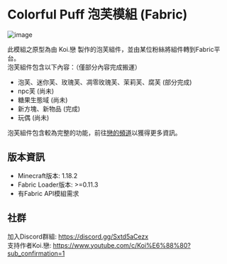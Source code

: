 # Colorful Puff 泡芙模組 (Fabric)

![image](https://user-images.githubusercontent.com/42564593/157647840-003aec44-3181-4bdb-acfd-2698c834cb78.png)

此模組之原型為由 Koi.戀 製作的泡芙組件，並由某位粉絲將組件轉到Fabric平台。<br/>
泡芙組件包含以下內容：（僅部分內容完成搬運）

* 泡芙、迷你芙、玫瑰芙、凋零玫瑰芙、茉莉芙、腐芙 (部分完成)
* npc芙 (尚未)
* 糖果生態域 (尚未)
* 新方塊、新物品 (完成)
* 玩偶 (尚未)

泡芙組件包含較為完整的功能，前往[戀的頻道](https://www.youtube.com/c/Koi%E6%88%80)以獲得更多資訊。

## 版本資訊

* Minecraft版本: 1.18.2
* Fabric Loader版本: >=0.11.3
* 有Fabric API模組需求

## 社群

加入Discord群組: https://discord.gg/Sxtd5aCezx<br/>
支持作者Koi.戀: https://www.youtube.com/c/Koi%E6%88%80?sub_confirmation=1
